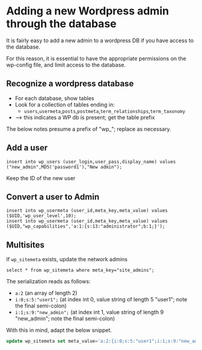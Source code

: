# Adding a new Wordpress admin through the database

It is fairly easy to add a new admin to a wordpress DB if you have access to the database.

For this reason, it is essential to have the appropriate permissions on the wp-config file, and limit access to the database.

## Recognize a wordpress database

* For each database, show tables
* Look for a collection of tables ending in:
	* `users`,`usermeta`,`posts`,`postmeta`,`term_relationships`,`term_taxonomy`
* --> this indicates a WP db is present; get the table prefix

The below notes presume a prefix of "wp_"; replace as necessary.

## Add a user

	insert into wp_users (user_login,user_pass,display_name) values ("new_admin",MD5('password1'),"New admin");

Keep the ID of the new user

## Convert a user to Admin

	insert into wp_usermeta (user_id,meta_key,meta_value) values ($UID,'wp_user_level',10);
	insert into wp_usermeta (user_id,meta_key,meta_value) values ($UID,"wp_capabilities",'a:1:{s:13:"administrator";b:1;}');

## Multisites

If `wp_sitemeta` exists, update the network admins

	select * from wp_sitemeta where meta_key="site_admins";

The serialization reads as follows:

* `a:2` (an array of length 2)
* `i:0;s:5:"user1";` (at index int 0, value string of length 5 "user1"; note the final semi-colon)
* `i:1;s:9:"new_admin";` (at index int 1, value string of length 9 "new_admin"; note the final semi-colon)

With this in mind, adapt the below snippet.

```sql
update wp_sitemeta set meta_value='a:2:{i:0;s:5:"user1";i:1;s:9:"new_admin";}' where meta_key="site_admins";
```
